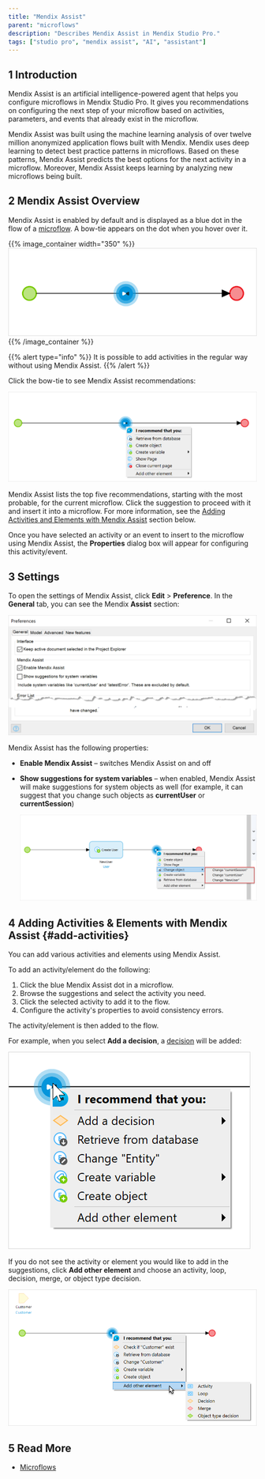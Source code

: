 ```yaml
---
title: "Mendix Assist"
parent: "microflows"
description: "Describes Mendix Assist in Mendix Studio Pro."
tags: ["studio pro", "mendix assist", "AI", "assistant"]
---
```


## 1 Introduction 

Mendix Assist is an artificial intelligence-powered agent that helps you configure microflows in Mendix Studio Pro. It gives you recommendations on configuring the next step of your microflow based on activities, parameters, and events that already exist in the microflow.

Mendix Assist was built using the machine learning analysis of over twelve million anonymized application flows built with Mendix. Mendix uses deep learning to detect best practice patterns in microflows. Based on these patterns, Mendix Assist predicts the best options for the next activity in a microflow. Moreover, Mendix Assist keeps learning by analyzing new microflows being built.  

## 2 Mendix Assist Overview

Mendix Assist is enabled by default and is displayed as a blue dot in the flow of a [microflow](microflows). A bow-tie appears on the dot when you hover over it. 

{{% image_container width="350" %}}
![Mendix Assist Icon](attachments/mx-assist-studio-pro/mendix-assist-icon.png)
{{% /image_container %}}

{{% alert type="info" %}}
It is possible to add activities in the regular way without using Mendix Assist. 
{{% /alert %}}

Click the bow-tie to see Mendix Assist recommendations: 

![](attachments/mx-assist-studio-pro/mx-assist-recommendations.png)

Mendix Assist lists the top five recommendations, starting with the most probable, for the current microflow. Click the suggestion to proceed with it and insert it into a microflow. For more information, see the [Adding Activities and Elements with Mendix Assist](#add-activities) section below.

Once you have selected an activity or an event to insert to the microflow using Mendix Assist, the **Properties** dialog box will appear for configuring this activity/event.

## 3 Settings

To open the settings of Mendix Assist, click **Edit** > **Preference**. In the **General** tab, you can see the Mendix **Assist** section:

![](attachments/mx-assist-studio-pro/mx-assist-properties.png)

Mendix Assist has the following properties:

* **Enable Mendix Assist** – switches Mendix Assist on and off
* **Show suggestions for system variables** – when enabled, Mendix Assist will make suggestions for system objects as well (for example, it can suggest that you change such objects as **currentUser** or **currentSession**)

  ![](attachments/mx-assist-studio-pro/mx-assist-system-variables.png)

## 4 Adding Activities & Elements with Mendix Assist {#add-activities}

You can add various activities and elements using Mendix Assist. 

To add an activity/element do the following:

1. Click the blue Mendix Assist dot in a microflow.
2. Browse the suggestions and select the activity you need.
3. Click the selected activity to add it to the flow.
4. Configure the activity's properties to avoid consistency errors.

The activity/element is then added to the flow.

For example, when you select **Add a decision**, a [decision](decision) will be added:

![](attachments/mx-assist-studio-pro/mx-assist-add-check.png) 

If you do not see the activity or element you would like to add in the suggestions, click **Add other element** and choose an activity, loop, decision, merge, or object type decision.

![](attachments/mx-assist-studio-pro/mx-assist-add-other-element.png)

## 5 Read More

* [Microflows](microflows)
